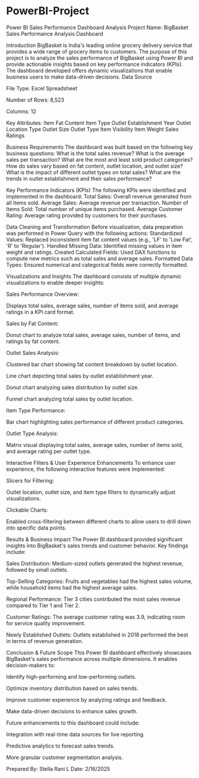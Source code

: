 # PowerBI-Project
Power BI Sales Performance Dashboard Analysis
Project Name: BigBasket Sales Performance Analysis Dashboard

Introduction
BigBasket is India's leading online grocery delivery service that provides a wide range of grocery items to customers. The purpose of this project is to analyze the sales performance of BigBasket using Power BI and provide actionable insights based on key performance indicators (KPIs). The dashboard developed offers dynamic visualizations that enable business users to make data-driven decisions.
Data Source

File Type: Excel Spreadsheet

Number of Rows: 8,523

Columns: 12

Key Attributes:
Item Fat Content
Item Type
Outlet Establishment Year
Outlet Location Type
Outlet Size
Outlet Type
Item Visibility
Item Weight
Sales
Ratings

Business Requirements
The dashboard was built based on the following key business questions:
What is the total sales revenue?
What is the average sales per transaction?
What are the most and least sold product categories?
How do sales vary based on fat content, outlet location, and outlet size?
What is the impact of different outlet types on total sales?
What are the trends in outlet establishment and their sales performance?

Key Performance Indicators (KPIs)
The following KPIs were identified and implemented in the dashboard:
Total Sales: Overall revenue generated from all items sold.
Average Sales: Average revenue per transaction.
Number of Items Sold: Total number of unique items purchased.
Average Customer Rating: Average rating provided by customers for their purchases.

Data Cleaning and Transformation
Before visualization, data preparation was performed in Power Query with the following actions:
Standardized Values: Replaced inconsistent item fat content values (e.g., 'LF' to 'Low Fat', 'R' to 'Regular').
Handled Missing Data: Identified missing values in item weight and ratings.
Created Calculated Fields: Used DAX functions to compute new metrics such as total sales and average sales.
Formatted Data Types: Ensured numerical and categorical fields were correctly formatted.

Visualizations and Insights
The dashboard consists of multiple dynamic visualizations to enable deeper insights:

Sales Performance Overview:

Displays total sales, average sales, number of items sold, and average ratings in a KPI card format.

Sales by Fat Content:

Donut chart to analyze total sales, average sales, number of items, and ratings by fat content.

Outlet Sales Analysis:

Clustered bar chart showing fat content breakdown by outlet location.

Line chart depicting total sales by outlet establishment year.

Donut chart analyzing sales distribution by outlet size.

Funnel chart analyzing total sales by outlet location.

Item Type Performance:

Bar chart highlighting sales performance of different product categories.

Outlet Type Analysis:

Matrix visual displaying total sales, average sales, number of items sold, and average rating per outlet type.

Interactive Filters & User Experience Enhancements
To enhance user experience, the following interactive features were implemented:

Slicers for Filtering:

Outlet location, outlet size, and item type filters to dynamically adjust visualizations.

Clickable Charts:

Enabled cross-filtering between different charts to allow users to drill down into specific data points.

Results & Business Impact
The Power BI dashboard provided significant insights into BigBasket's sales trends and customer behavior. Key findings include:

Sales Distribution: Medium-sized outlets generated the highest revenue, followed by small outlets.

Top-Selling Categories: Fruits and vegetables had the highest sales volume, while household items had the highest average sales.

Regional Performance: Tier 3 cities contributed the most sales revenue compared to Tier 1 and Tier 2.

Customer Ratings: The average customer rating was 3.9, indicating room for service quality improvement.

Newly Established Outlets: Outlets established in 2018 performed the best in terms of revenue generation.

Conclusion & Future Scope
This Power BI dashboard effectively showcases BigBasket's sales performance across multiple dimensions. It enables decision-makers to:

Identify high-performing and low-performing outlets.

Optimize inventory distribution based on sales trends.

Improve customer experience by analyzing ratings and feedback.

Make data-driven decisions to enhance sales growth.

Future enhancements to this dashboard could include:

Integration with real-time data sources for live reporting.

Predictive analytics to forecast sales trends.

More granular customer segmentation analysis.

Prepared By: Stella Rani L
Date: 2/16/2025
